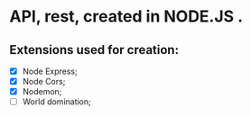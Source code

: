 # **API, rest, created in NODE.JS .**

## Extensions used for creation:
- [x] Node Express;
- [x] Node Cors;
- [x] Nodemon;
- [ ] World domination; 
